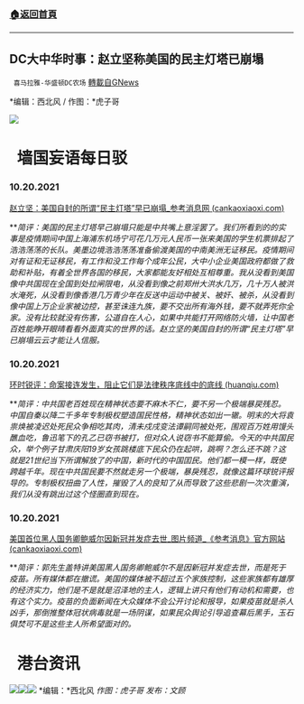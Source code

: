###  [:house:返回首頁](https://github.com/ourhimalayas/txt)
---


## DC大中华时事：赵立坚称美国的民主灯塔已崩塌
` 喜马拉雅-华盛顿DC农场` [轉載自GNews](https://gnews.org/zh-hans/1605593/)

*编辑：西北风 / 作图：*虎子哥

![](http://himalayawashingtondc.org/wp-content/uploads/2021/08/ScreenShot-2021-08-01-at-17.25.09@2x.png)

#   墙国妄语每日驳

### 10.20.2021

[赵立坚：美国自封的所谓“民主灯塔”早已崩塌\_参考消息网 (cankaoxiaoxi.com)](http://m.cankaoxiaoxi.com/china/20211018/2457001.shtml)

***简评：*美国的民主灯塔早己崩塌只能是中共嘴上意淫罢了。我们所看到的的实事是疫情期间中国上海浦东机场宁可花几万元人民币一张来美国的学生机票排起了浩浩荡荡的长队。美墨边境浩浩荡荡准备偷渡美国的中南美洲无证移民。疫情期间对有证和无证移民，有工作和没工作每个成年公民，大中小企业美国政府都做了救助和补贴，有着全世界各国的移民，大家都能友好相处互相尊重。我从没看到美国像中共国现在全国到处拉闸限电，从没看到像之前郑卅大洪水几万，几十万人被洪水淹死，从没看到像香港几万青少年在反送中运动中被关、被奸、被杀，从没看到像中国上万企业家被边控，甚至诛连九族，要不交出所有海外钱，要不就弄死你全家。没有比较就没有伤害，公道自在人心，如果中共能打开网络防火墙，让中国老百姓能睁开眼晴看看外面真实的世界的话。赵立坚的美国自封的所谓“民主灯塔”早已崩塌云云才能让人信服。**

### 10.20.2021

[环时锐评：命案接连发生，阻止它们是法律秩序底线中的底线 (huanqiu.com)](https://m.huanqiu.com/article/45BUoggXDUV)

***简评：*中共国老百姓现在精神状态要不麻木不仁，要不另一个极端暴戻残忍。中国自秦以降二千多年专制极权塑造国民性格，精神状态如出一辙。明末的大将袁祟焕被凌迟处死民众争相吃其肉，清未戍戌变法谭嗣同被处死，围观百万姓用馒头醮血吃，鲁迅笔下的孔乙已窃书被打，但对众人说窃书不能算偷。今天的中共国民众，举个例子甘肃庆阳19岁女孩跳楼底下民众仍在起哄，跳啊？怎么还不跳？这就是21世纪当下所谓解放了的中国，新时代的中国囯民。他们都一模一样，既使跨越千年。现在中共国民要不然就走另一个极端，暴戾残忍，就像这篇环球锐评报导的。专制极权扭曲了人性，摧毁了人的良知了从而导致了这些悲剧一次次重演，我们从没有跳出过这个怪圈直到现在。**

### 10.20.2021

[美国首位黑人国务卿鲍威尔因新冠并发症去世\_图片频道\_《参考消息》官方网站 (cankaoxiaoxi.com)](http://www.cankaoxiaoxi.com/photo/20211019/2457050.shtml?fr=pc)

***简评：*郭先生盖特讲美国黑人国务卿鲍威尔不是因新冠并发症去世，而是死于疫苗。所有媒体都在撤谎。美国的媒体被不超过五个家族控制，这些家族都有雄厚的经济实力，他们是不是就是沼泽地的主人，逻辑上讲只有他们有动机和需要，也有这个实力。疫苗的负面新闻在大众媒体不会公开讨论和报导，如果疫苗就是杀人凶手，那倒推整体冠状病毒就是一场阴谋，如果民众舆论引导追查幕后黑手，玉石俱焚可不是这些主人所希望面对的。**

#   港台资讯
![](https://media.discordapp.net/attachments/858887785507323904/900219563646517278/01.png?width=1043&amp;height=586)![](https://media.discordapp.net/attachments/858887785507323904/900219612464054333/02.png?width=1043&amp;height=586)![](https://media.discordapp.net/attachments/858887785507323904/900219679723913316/03.png?width=1043&amp;height=586)
*编辑：*西北风
*作图：虎子哥
发布：文顾*
